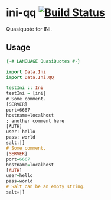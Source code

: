 ini-qq [![Build Status](https://travis-ci.org/kseo/ini-qq.svg?branch=master)](https://travis-ci.org/kseo/ini-qq)
======

Quasiquote for INI.

## Usage

```haskell
{-# LANGUAGE QuasiQuotes #-}

import Data.Ini
import Data.Ini.QQ

testIni :: Ini
testIni = [ini|
# Some comment.
[SERVER]
port=6667
hostname=localhost
; another comment here
[AUTH]
user: hello
pass: world
salt:|]
# Some comment.
[SERVER]
port=6667
hostname=localhost
[AUTH]
user=hello
pass=world
# Salt can be an empty string.
salt=|]
```
